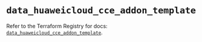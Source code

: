 # `data_huaweicloud_cce_addon_template`

Refer to the Terraform Registry for docs: [`data_huaweicloud_cce_addon_template`](https://registry.terraform.io/providers/huaweicloud/huaweicloud/1.71.1/docs/data-sources/cce_addon_template).
